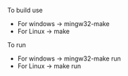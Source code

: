 To build use 

* For windows -> mingw32-make
* For Linux   -> make

To run

* For windows -> mingw32-make run
* For Linux -> make run